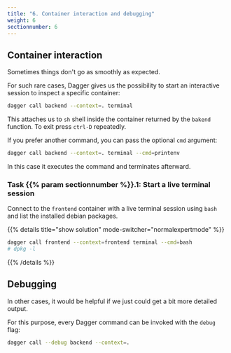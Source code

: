 ```yaml
---
title: "6. Container interaction and debugging"
weight: 6
sectionnumber: 6
---
```


## Container interaction

Sometimes things don't go as smoothly as expected.

For such rare cases, Dagger gives us the possibility to start an interactive session to inspect a specific container:

```bash
dagger call backend --context=. terminal
```

This attaches us to `sh` shell inside the container returned by the `bakend` function.
To exit press `ctrl-D` repeatedly.

If you prefer another command, you can pass the optional `cmd` argument:

```bash
dagger call backend --context=. terminal --cmd=printenv
```

In this case it executes the command and terminates afterward.


### Task {{% param sectionnumber %}}.1: Start a live terminal session

Connect to the `frontend` container with a live terminal session using `bash` and list the installed debian packages.

{{% details title="show solution" mode-switcher="normalexpertmode" %}}
```bash
dagger call frontend --context=frontend terminal --cmd=bash
# dpkg -l
```
{{% /details %}}


## Debugging

In other cases, it would be helpful if we just could get a bit more detailed output.

For this purpose, every Dagger command can be invoked with the `debug` flag:

```bash
dagger call --debug backend --context=.
```




